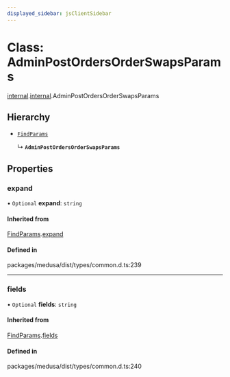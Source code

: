 ```yaml
---
displayed_sidebar: jsClientSidebar
---
```


# Class: AdminPostOrdersOrderSwapsParams

[internal](../modules/internal-8.md).[internal](../modules/internal-8.internal.md).AdminPostOrdersOrderSwapsParams

## Hierarchy

- [`FindParams`](internal-6.FindParams.md)

  ↳ **`AdminPostOrdersOrderSwapsParams`**

## Properties

### expand

• `Optional` **expand**: `string`

#### Inherited from

[FindParams](internal-6.FindParams.md).[expand](internal-6.FindParams.md#expand)

#### Defined in

packages/medusa/dist/types/common.d.ts:239

___

### fields

• `Optional` **fields**: `string`

#### Inherited from

[FindParams](internal-6.FindParams.md).[fields](internal-6.FindParams.md#fields)

#### Defined in

packages/medusa/dist/types/common.d.ts:240

